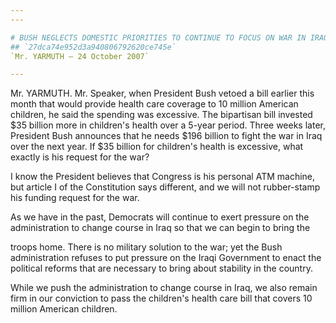 ```yaml
---
---

# BUSH NEGLECTS DOMESTIC PRIORITIES TO CONTINUE TO FOCUS ON WAR IN IRAQ
## `27dca74e952d3a940806792620ce745e`
`Mr. YARMUTH — 24 October 2007`

---
```



Mr. YARMUTH. Mr. Speaker, when President Bush vetoed a bill earlier 
this month that would provide health care coverage to 10 million 
American children, he said the spending was excessive. The bipartisan 
bill invested $35 billion more in children's health over a 5-year 
period. Three weeks later, President Bush announces that he needs $196 
billion to fight the war in Iraq over the next year. If $35 billion for 
children's health is excessive, what exactly is his request for the 
war?

I know the President believes that Congress is his personal ATM 
machine, but article I of the Constitution says different, and we will 
not rubber-stamp his funding request for the war.

As we have in the past, Democrats will continue to exert pressure on 
the administration to change course in Iraq so that we can begin to 
bring the


troops home. There is no military solution to the war; yet the Bush 
administration refuses to put pressure on the Iraqi Government to enact 
the political reforms that are necessary to bring about stability in 
the country.

While we push the administration to change course in Iraq, we also 
remain firm in our conviction to pass the children's health care bill 
that covers 10 million American children.
